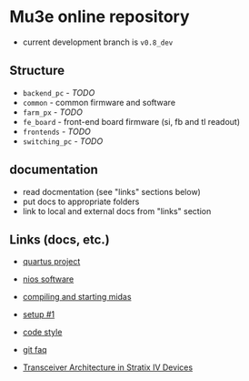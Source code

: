 # Mu3e online repository

- current development branch is `v0.8_dev`

## Structure

- `backend_pc` - _TODO_
- `common` - common firmware and software
- `farm_px` - _TODO_
- `fe_board` - front-end board firmware (si, fb and tl readout)
- `frontends` - _TODO_
- `switching_pc` - _TODO_

## documentation

- read docmentation (see "links" sections below)
- put docs to appropriate folders
- link to local and external docs from "links" section

## Links (docs, etc.)

- [quartus project](docs/quartus.md)
- [nios software](docs/nios.md)
- [compiling and starting midas](docs/midas.md)
- [setup #1](docs/setup1.md)
- [code style](docs/style.md)
- [git faq](docs/git.md)

- [Transceiver Architecture in Stratix IV Devices](https://www.intel.com/content/dam/www/programmable/us/en/pdfs/literature/hb/stratix-iv/stx4_siv52001.pdf)
